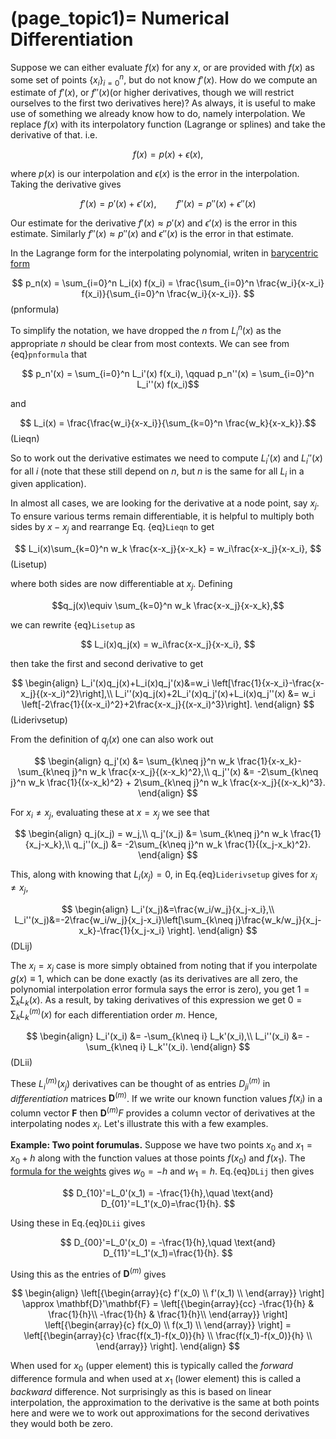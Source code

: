 (page_topic1)=
Numerical Differentiation
=======================

Suppose we can either evaluate $f(x)$ for any $x$, or are provided with $f(x)$ as some set of points $\{x_i\}_{i=0}^n$, but do not know $f'(x)$.  How do we compute an estimate of $f'(x)$, or $f''(x)$(or higher derivatives, though we will restrict ourselves to the first two derivatives here)?  As always, it is useful to make use of something we already know how to do, namely interpolation.  We replace $f(x)$ with its interpolatory function (Lagrange or splines) and take the derivative of that.  i.e.

$$ f(x) = p(x) + \epsilon(x), $$

where $p(x)$ is our interpolation and $\epsilon(x)$ is the error in the interpolation.  Taking the derivative gives

$$ f'(x) = p'(x) + \epsilon'(x),\qquad f''(x) = p''(x) + \epsilon''(x)$$

Our estimate for the derivative $f'(x) \approx p'(x)$ and $\epsilon'(x)$ is the error in this estimate.  Similarly $f''(x) \approx p''(x)$ and $\epsilon''(x)$ is the error in that estimate. 

In the Lagrange form for the interpolating polynomial, writen in [barycentric form](../InterpFit/BarycentricInterp)  

$$ p_n(x) = \sum_{i=0}^n L_i(x) f(x_i) = \frac{\sum_{i=0}^n \frac{w_i}{x-x_i} f(x_i)}{\sum_{i=0}^n \frac{w_i}{x-x_i}}. $$ (pnformula)

To simplify the notation, we have dropped the $n$ from $L_i^n(x)$ as the appropriate $n$ should be clear from most contexts.  We can see from {eq}`pnformula` that 

$$ p_n'(x) =  \sum_{i=0}^n L_i'(x) f(x_i), \qquad p_n''(x) =  \sum_{i=0}^n L_i''(x) f(x_i)$$

and

$$ L_i(x) =  \frac{\frac{w_i}{x-x_i}}{\sum_{k=0}^n \frac{w_k}{x-x_k}}.$$ (Lieqn)

So to work out the derivative estimates we need to compute $L_i'(x)$ and $L_i''(x)$ for all $i$ (note that these still depend on $n$, but $n$ is the same for all $L_i$ in a given application).

In almost all cases, we are looking for the derivative at a node point, say $x_j$.  To ensure various terms remain differentiable, it is helpful to multiply both sides by $x-x_j$ and rearrange Eq. {eq}`Lieqn` to get

$$ L_i(x)\sum_{k=0}^n w_k \frac{x-x_j}{x-x_k} = w_i\frac{x-x_j}{x-x_i},  $$(Lisetup)

where both sides are now differentiable at $x_j$.  Defining

$$q_j(x)\equiv \sum_{k=0}^n w_k \frac{x-x_j}{x-x_k},$$

we can rewrite {eq}`Lisetup` as

$$ L_i(x)q_j(x) = w_i\frac{x-x_j}{x-x_i},  $$

then take the first and second derivative to get  

$$
\begin{align}
L_i'(x)q_j(x)+L_i(x)q_j'(x)&=w_i \left[\frac{1}{x-x_i}-\frac{x-x_j}{(x-x_i)^2}\right],\\
L_i''(x)q_j(x)+2L_i'(x)q_j'(x)+L_i(x)q_j''(x) &= w_i \left[-2\frac{1}{(x-x_i)^2}+2\frac{x-x_j}{(x-x_i)^3}\right].
\end{align}
$$ (Liderivsetup)

From the definition of $q_j(x)$ one can also work out  

$$
\begin{align}
q_j'(x) &=  \sum_{k\neq j}^n w_k \frac{1}{x-x_k}-\sum_{k\neq j}^n w_k \frac{x-x_j}{(x-x_k)^2},\\
q_j''(x) &= -2\sum_{k\neq j}^n w_k \frac{1}{(x-x_k)^2} + 2\sum_{k\neq j}^n w_k \frac{x-x_j}{(x-x_k)^3}.
\end{align}
$$

For $x_i \neq x_j$, evaluating these at $x=x_j$ we see that  

$$
\begin{align}
q_j(x_j) = w_j,\\
q_j'(x_j) &= \sum_{k\neq j}^n w_k \frac{1}{x_j-x_k},\\
q_j''(x_j) &= -2\sum_{k\neq j}^n w_k \frac{1}{(x_j-x_k)^2}.
\end{align}
$$

This, along with knowing that $L_i(x_j)=0$, in Eq.{eq}`Liderivsetup` gives for $x_i \neq x_j$,  

$$
\begin{align}
L_i'(x_j)&=\frac{w_i/w_j}{x_j-x_i},\\
L_i''(x_j)&=-2\frac{w_i/w_j}{x_j-x_i}\left[\sum_{k\neq j}\frac{w_k/w_j}{x_j-x_k}-\frac{1}{x_j-x_i} \right].
\end{align}
$$ (DLij)

The $x_i=x_j$ case is more simply obtained from noting that if you interpolate $g(x)\equiv 1$, which can be done exactly (as its derivatives are all zero, the polynomial interpolation error formula says the error is zero), you get $1=\sum_k L_k(x)$.  As a result, by taking derivatives of this expression we get $0=\sum_k L_k^{(m)}(x)$ for each differentiation order $m$.  Hence,

$$
\begin{align}
L_i'(x_i) &= -\sum_{k\neq i} L_k'(x_i),\\
L_i''(x_i) &= -\sum_{k\neq i} L_k''(x_i).
\end{align}
$$ (DLii)

These $L_i^{(m)}(x_j)$ derivatives can be thought of as entries $D_{ji}^{(m)}$ in *differentiation* matrices $\mathbf{D}^{(m)}$.  If we write our known function values $f(x_i)$ in a column vector $\mathbf{F}$ then  $\mathbf{D}^{(m)} F$ provides a column vector of derivatives at the interpolating nodes $x_i$.  Let's illustrate this with a few examples.

**Example: Two point forumulas.**  Suppose we have two points $x_0$ and $x_1=x_0+h$ along with the function values at those points $f(x_0)$ and $f(x_1)$.   The [formula for the weights](../InterpFit/BarycentricInterp) gives  $w_0= -h$ and $w_1=h$.  Eq.{eq}`DLij` then gives

$$ D_{10}'=L_0'(x_1) = -\frac{1}{h},\quad \text{and} D_{01}'=L_1'(x_0)=\frac{1}{h}.  $$

Using these in Eq.{eq}`DLii` gives

$$ D_{00}'=L_0'(x_0) = -\frac{1}{h},\quad \text{and} D_{11}'=L_1'(x_1)=\frac{1}{h}. $$

Using this as the entries of $\mathbf{D}^{(m)}$ gives

$$
\begin{align}
\left[{\begin{array}{c}
f'(x_0) \\
f'(x_1) \\
\end{array}} \right] \approx
\mathbf{D}'\mathbf{F} =
\left[{\begin{array}{cc}
  -\frac{1}{h} &  \frac{1}{h}\\
  -\frac{1}{h} &  \frac{1}{h}\\
\end{array}} \right]
\left[{\begin{array}{c}
f(x_0) \\
f(x_1) \\
\end{array}} \right] =
\left[{\begin{array}{c}
\frac{f(x_1)-f(x_0)}{h} \\
\frac{f(x_1)-f(x_0)}{h} \\
\end{array}} \right].
\end{align}
$$

When used for $x_0$ (upper element) this is typically called the *forward* difference formula and when used at $x_1$ (lower element) this is called a *backward* difference.  Not surprisingly as this is based on linear interpolation, the approximation to the derivative is the same at both points here and were we to work out approximations for the second derivatives they would both be zero.






